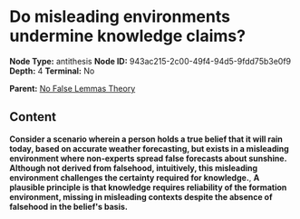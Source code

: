 # Do misleading environments undermine knowledge claims?

**Node Type:** antithesis
**Node ID:** 943ac215-2c00-49f4-94d5-9fdd75b3e0f9
**Depth:** 4
**Terminal:** No

**Parent:** [No False Lemmas Theory](no-false-lemmas-theory-synthesis-884b146f-cb74-4d36-9504-4541ef9602c6.md)

## Content

**Consider a scenario wherein a person holds a true belief that it will rain today, based on accurate weather forecasting, but exists in a misleading environment where non-experts spread false forecasts about sunshine. Although not derived from falsehood, intuitively, this misleading environment challenges the certainty required for knowledge.**, **A plausible principle is that knowledge requires reliability of the formation environment, missing in misleading contexts despite the absence of falsehood in the belief's basis.**
